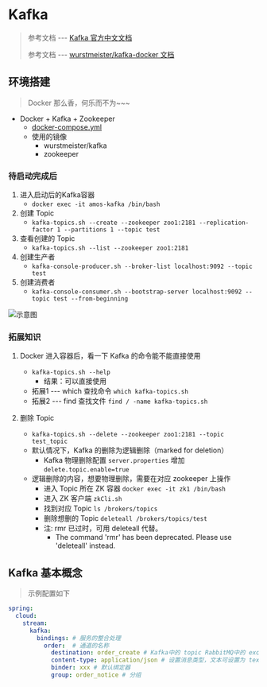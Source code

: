 # Kafka
> 参考文档 --- [Kafka 官方中文文档](http://kafka.apachecn.org/quickstart.html)
>
> 参考文档 --- [wurstmeister/kafka-docker 文档](http://wurstmeister.github.io/kafka-docker/)

## 环境搭建
> Docker 那么香，何乐而不为~~~
- Docker + Kafka + Zookeeper
    - [docker-compose.yml](https://github.com/AmosWang0626/mall/blob/master/devops/kafka/docker-compose.yml)
    - 使用的镜像
        - wurstmeister/kafka
        - zookeeper

### 待启动完成后
1. 进入启动后的Kafka容器
    - `docker exec -it amos-kafka /bin/bash`
2. 创建 Topic
    - `kafka-topics.sh --create --zookeeper zoo1:2181 --replication-factor 1 --partitions 1 --topic test`
3. 查看创建的 Topic
    - `kafka-topics.sh --list --zookeeper zoo1:2181`
4. 创建生产者
    - `kafka-console-producer.sh --broker-list localhost:9092 --topic test`
5. 创建消费者
    - `kafka-console-consumer.sh --bootstrap-server localhost:9092 --topic test --from-beginning`

![示意图](https://gitee.com/AmosWang/resource/raw/master/image/kafka-zk-topic-test.png)

### 拓展知识
1. Docker 进入容器后，看一下 Kafka 的命令能不能直接使用
    - `kafka-topics.sh --help`
        - 结果：可以直接使用
    - 拓展1 --- which 查找命令 `which kafka-topics.sh`
    - 拓展2 --- find 查找文件 `find / -name kafka-topics.sh`

2. 删除 Topic
    - `kafka-topics.sh --delete --zookeeper zoo1:2181 --topic test_topic`
    - 默认情况下，Kafka 的删除为逻辑删除（marked for deletion）
        - Kafka 物理删除配置 `server.properties` 增加 `delete.topic.enable=true`
    - 逻辑删除的内容，想要物理删除，需要在对应 zookeeper 上操作
        - 进入 Topic 所在 ZK 容器 `docker exec -it zk1 /bin/bash`
        - 进入 ZK 客户端 `zkCli.sh`
        - 找到对应 Topic `ls /brokers/topics`
        - 删除想删的 Topic `deleteall /brokers/topics/test` 
        - 注: rmr 已过时，可用 deleteall 代替。
            - The command 'rmr' has been deprecated. Please use 'deleteall' instead.

## Kafka 基本概念
> 示例配置如下
```yaml
spring:
  cloud:
    stream:
      kafka:
        bindings: # 服务的整合处理
          order:  # 通道的名称
            destination: order_create # Kafka中的 topic RabbitMQ中的 exchange
            content-type: application/json # 设置消息类型，文本可设置为 text/plain
            binder: xxx # 默认绑定器
            group: order_notice # 分组
```

